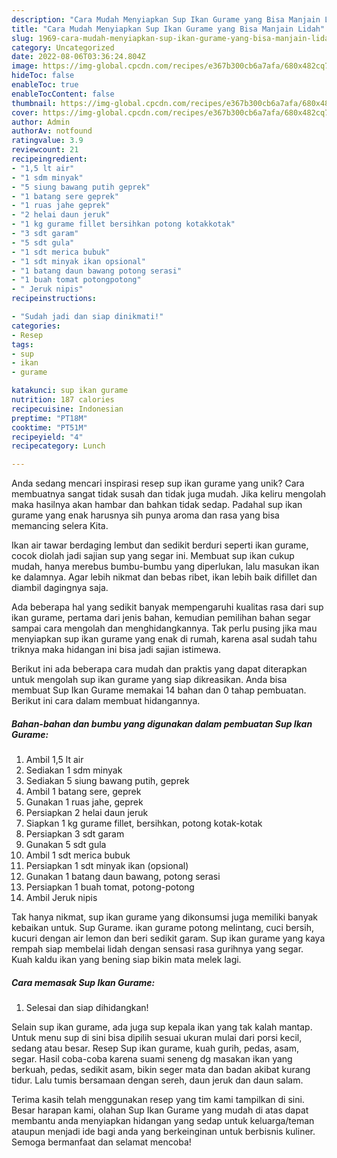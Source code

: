 ```yaml
---
description: "Cara Mudah Menyiapkan Sup Ikan Gurame yang Bisa Manjain Lidah"
title: "Cara Mudah Menyiapkan Sup Ikan Gurame yang Bisa Manjain Lidah"
slug: 1969-cara-mudah-menyiapkan-sup-ikan-gurame-yang-bisa-manjain-lidah
category: Uncategorized
date: 2022-08-06T03:36:24.804Z
image: https://img-global.cpcdn.com/recipes/e367b300cb6a7afa/680x482cq70/sup-ikan-gurame-foto-resep-utama.jpg
hideToc: false
enableToc: true
enableTocContent: false
thumbnail: https://img-global.cpcdn.com/recipes/e367b300cb6a7afa/680x482cq70/sup-ikan-gurame-foto-resep-utama.jpg
cover: https://img-global.cpcdn.com/recipes/e367b300cb6a7afa/680x482cq70/sup-ikan-gurame-foto-resep-utama.jpg
author: Admin
authorAv: notfound
ratingvalue: 3.9
reviewcount: 21
recipeingredient:
- "1,5 lt air"
- "1 sdm minyak"
- "5 siung bawang putih geprek"
- "1 batang sere geprek"
- "1 ruas jahe geprek"
- "2 helai daun jeruk"
- "1 kg gurame fillet bersihkan potong kotakkotak"
- "3 sdt garam"
- "5 sdt gula"
- "1 sdt merica bubuk"
- "1 sdt minyak ikan opsional"
- "1 batang daun bawang potong serasi"
- "1 buah tomat potongpotong"
- " Jeruk nipis"
recipeinstructions:

- "Sudah jadi dan siap dinikmati!"
categories:
- Resep
tags:
- sup
- ikan
- gurame

katakunci: sup ikan gurame 
nutrition: 187 calories
recipecuisine: Indonesian
preptime: "PT18M"
cooktime: "PT51M"
recipeyield: "4"
recipecategory: Lunch

---
```





Anda sedang mencari inspirasi resep sup ikan gurame yang unik? Cara membuatnya sangat tidak susah dan tidak juga mudah. Jika keliru mengolah maka hasilnya akan hambar dan bahkan tidak sedap. Padahal sup ikan gurame yang enak harusnya sih punya aroma dan rasa yang bisa memancing selera Kita.





Ikan air tawar berdaging lembut dan sedikit berduri seperti ikan gurame, cocok diolah jadi sajian sup yang segar ini. Membuat sup ikan cukup mudah, hanya merebus bumbu-bumbu yang diperlukan, lalu masukan ikan ke dalamnya. Agar lebih nikmat dan bebas ribet, ikan lebih baik difillet dan diambil dagingnya saja.

Ada beberapa hal yang sedikit banyak mempengaruhi kualitas rasa dari sup ikan gurame, pertama dari jenis bahan, kemudian pemilihan bahan segar sampai cara mengolah dan menghidangkannya. Tak perlu pusing jika mau menyiapkan sup ikan gurame yang enak di rumah, karena asal sudah tahu triknya maka hidangan ini bisa jadi sajian istimewa.






Berikut ini ada beberapa cara mudah dan praktis yang dapat diterapkan untuk mengolah sup ikan gurame yang siap dikreasikan. Anda bisa membuat Sup Ikan Gurame memakai 14 bahan dan 0 tahap pembuatan. Berikut ini cara dalam membuat hidangannya.

<!--inarticleads1-->

##### Bahan-bahan dan bumbu yang digunakan dalam pembuatan Sup Ikan Gurame:

1. Ambil 1,5 lt air
1. Sediakan 1 sdm minyak
1. Sediakan 5 siung bawang putih, geprek
1. Ambil 1 batang sere, geprek
1. Gunakan 1 ruas jahe, geprek
1. Persiapkan 2 helai daun jeruk
1. Siapkan 1 kg gurame fillet, bersihkan, potong kotak-kotak
1. Persiapkan 3 sdt garam
1. Gunakan 5 sdt gula
1. Ambil 1 sdt merica bubuk
1. Persiapkan 1 sdt minyak ikan (opsional)
1. Gunakan 1 batang daun bawang, potong serasi
1. Persiapkan 1 buah tomat, potong-potong
1. Ambil  Jeruk nipis


Tak hanya nikmat, sup ikan gurame yang dikonsumsi juga memiliki banyak kebaikan untuk. Sup Gurame. ikan gurame potong melintang, cuci bersih, kucuri dengan air lemon dan beri sedikit garam. Sup ikan gurame yang kaya rempah siap membelai lidah dengan sensasi rasa gurihnya yang segar. Kuah kaldu ikan yang bening siap bikin mata melek lagi. 

<!--inarticleads2-->

##### Cara memasak Sup Ikan Gurame:


1. Selesai dan siap dihidangkan!

Selain sup ikan gurame, ada juga sup kepala ikan yang tak kalah mantap. Untuk menu sup di sini bisa dipilih sesuai ukuran mulai dari porsi kecil, sedang atau besar. Resep Sup ikan gurame, kuah gurih, pedas, asam, segar. Hasil coba-coba karena suami seneng dg masakan ikan yang berkuah, pedas, sedikit asam, bikin seger mata dan badan akibat kurang tidur. Lalu tumis bersamaan dengan sereh, daun jeruk dan daun salam. 

Terima kasih telah menggunakan resep yang tim kami tampilkan di sini. Besar harapan kami, olahan Sup Ikan Gurame yang mudah di atas dapat membantu anda menyiapkan hidangan yang sedap untuk keluarga/teman ataupun menjadi ide bagi anda yang berkeinginan untuk berbisnis kuliner. Semoga bermanfaat dan selamat mencoba!
